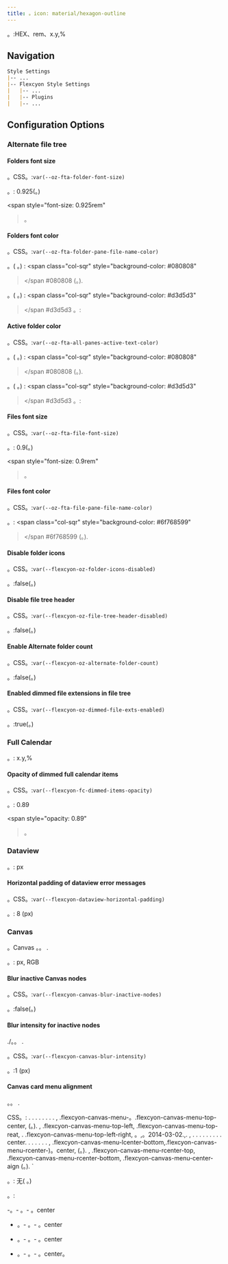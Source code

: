 ```yaml
---
title: 。icon: material/hexagon-outline
---
```


。:HEX、rem、x.y,%

## Navigation

```md
Style Settings
|-- ...
|-- Flexcyon Style Settings
|   |-- ...
|   |-- Plugins
|   |-- ...
```

## Configuration Options

### Alternate file tree

#### Folders font size

。CSS。:`var(--oz-fta-folder-font-size)`

。: 0.925(。)

<span style="font-size: 0.925rem"
>。</span>

#### Folders font color

。CSS。:`var(--oz-fta-folder-pane-file-name-color)`

。( 。) :
<span class="col-sqr" style="background-color: #080808"
></span
>#080808 (。).

。( 。) :
<span class="col-sqr" style="background-color: #d3d5d3"
></span
>#d3d5d3 。:

#### Active folder color

。CSS。:`var(--oz-fta-all-panes-active-text-color)`

。( 。) :
<span class="col-sqr" style="background-color: #080808"
></span
>#080808 (。).

。( 。) :
<span class="col-sqr" style="background-color: #d3d5d3"
></span
>#d3d5d3 。:

#### Files font size

。CSS。:`var(--oz-fta-file-font-size)`

。: 0.9(。)

<span style="font-size: 0.9rem"
>。</san>

#### Files font color

。CSS。:`var(--oz-fta-file-pane-file-name-color)`

。:
<span class="col-sqr" style="background-color: #6f768599"
></span
>#6f768599 (。).

#### Disable folder icons

。CSS。:`var(--flexcyon-oz-folder-icons-disabled)`

。:false(。)

#### Disable file tree header

。CSS。:`var(--flexcyon-oz-file-tree-header-disabled)`

。:false(。)

#### Enable Alternate folder count

。CSS。:`var(--flexcyon-oz-alternate-folder-count)`

。:false(。)

#### Enabled dimmed file extensions in file tree

。CSS。:`var(--flexcyon-oz-dimmed-file-exts-enabled)`

。:true(。)

 

### Full Calendar

。: x.y,%

#### Opacity of dimmed full calendar items

。CSS。:`var(--flexcyon-fc-dimmed-items-opacity)`

。: 0.89

<span style="opacity: 0.89"
>。</span>

 

### Dataview

。: px

#### Horizontal padding of dataview error messages

。CSS。:`var(--flexcyon-dataview-horizontal-padding)`

。: 8 (px)

 

### Canvas

。Canvas 。。
.

。: px, RGB

#### Blur inactive Canvas nodes

。CSS。:`var(--flexcyon-canvas-blur-inactive-nodes)`

。:false(。)

#### Blur intensity for inactive nodes

./。。
.

。CSS。:`var(--flexcyon-canvas-blur-intensity)`

。:1 (px)

#### Canvas card menu alignment

。。
.

CSS。: . . . . . . . .
,
.flexcyon-canvas-menu-。.flexcyon-canvas-menu-top-center, (。).
,
.flexcyon-canvas-menu-top-left, .flexcyon-canvas-menu-top-reat, . .flexcyon-canvas-menu-top-left-right, 。,。2014-03-02.,.
,
. . . . . . . . . center. . . . . . .
,
.flexcyon-canvas-menu-lcenter-bottom,.flexcyon-canvas-menu-rcenter-)。center, (。).
,
.flexcyon-canvas-menu-rcenter-top, .flexcyon-canvas-menu-rcenter-bottom, .flexcyon-canvas-menu-center-aign (。). `

。: 无( 。)

。:

-。- 。- 。center

- 。- 。- 。center

- 。- 。- 。center

- 。- 。- 。center。